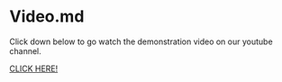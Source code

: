 # Video.md

Click down below to go watch the demonstration video on our youtube channel.

[CLICK HERE!](https://youtu.be/rc-81RJBaEU)

